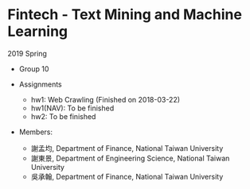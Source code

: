 # Fintech - Text Mining and Machine Learning

2019 Spring

- Group 10

- Assignments
    - hw1: Web Crawling (Finished on 2018-03-22)
    - hw1(NAV): To be finished
    - hw2: To be finished

- Members:
	- 謝孟均, Department of Finance, National Taiwan University
	- 謝東景, Department of Engineering Science, National Taiwan University
	- 吳承翰, Department of Finance, National Taiwan University

